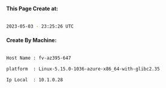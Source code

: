 
   
#### This Page Create at:

```bash

2023-05-03 - 23:25:26 UTC

```

#### Create By Machine:

```bash

Host Name : fv-az395-647

platform  : Linux-5.15.0-1036-azure-x86_64-with-glibc2.35

Ip Local  : 10.1.0.28

```

